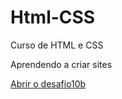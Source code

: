 # Html-CSS
 Curso de HTML e CSS

 Aprendendo a criar sites

 <a href="https://maxswell5.github.io/Html-CSS/Modulo-2/Desafios/d010b/android.html">Abrir o desafio10b</a>
